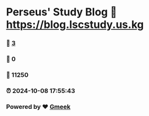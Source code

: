 # Perseus' Study Blog :link: https://blog.lscstudy.us.kg 
### :page_facing_up: [3](https://blog.lscstudy.us.kg/tag.html) 
### :speech_balloon: 0 
### :hibiscus: 11250 
### :alarm_clock: 2024-10-08 17:55:43 
### Powered by :heart: [Gmeek](https://github.com/Meekdai/Gmeek)
